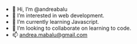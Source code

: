 - 👋 Hi, I’m @andreabalu
- 👀 I’m interested in web development.
- 🌱 I’m currently learning Javascript.
- 💞️ I’m looking to collaborate on learning to code.
- 📫 andrea.mabalu@gmail.com

<!---
andreabalu/andreabalu is a ✨ special ✨ repository because its `README.md` (this file) appears on your GitHub profile.
You can click the Preview link to take a look at your changes.
--->
